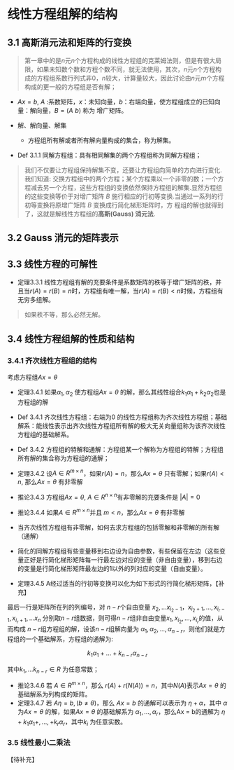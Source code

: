 # 线性方程组解的结构

## 3.1 高斯消元法和矩阵的行变换

> 第一章中的是$n$元$n$个方程构成的线性方程组的克莱姆法则，但是有很大局限，如果未知数个数和方程个数不同，就无法使用，其次，$n$元$n$个方程构成的方程组系数行列式非0，$n$较大，计算量较大，因此讨论由$n$元$m$个方程构成的更一般的方程组是否有解；


- $Ax = b$, $A$ :系数矩阵，$x$：未知向量，$b$：右端向量，使方程组成立的已知向量：解向量，$B= (A \hspace{4pt} b)$ 称为 增广矩阵。
- 解、解向量、解集
    - 方程组所有解或者所有解向量构成的集合，称为解集。

- Def 3.1.1 同解方程组：具有相同解集的两个方程组称为同解方程组；
> 我们不仅要让方程组保持解集不变，还要让方程组向简单的方向进行变化.我们知道: 交换方程组中的两个方程；某个方程乘以一个非零的数；一个方程减去另一个方程，这些方程组的变换依然保持方程组的解集.显然方程组的这些变换等价于对增广矩阵 $B$ 施行相应的行初等变换.当通过一系列的行初等变换将原增广矩阵 $B$ 变换成行简化梯形矩阵时，方 程组的解也就得到了，这就是解线性方程组的**高斯(Gauss) 消元法**.


## 3.2 Gauss 消元的矩阵表示

## 3.3 线性方程的可解性

- 定理3.3.1 线性方程组有解的充要条件是系数矩阵的秩等于增广矩阵的秩，并且当$r(A) = r(B) = n$时，方程组有唯一解，当$r(A) = r(B) < n$时候，方程组有无穷多组解。
> 如果秩不等，那么必然无解。

## 3.4 线性方程组解的性质和结构

### 3.4.1 齐次线性方程组的结构

考虑方程组$Ax = \theta$

- 定理3.4.1 如果$\alpha_1, \alpha_2$ 使方程组$Ax = \theta$ 的解，那么其线性组合$k_1 \alpha_1 + k_2 \alpha_2$也是方程组的解
- Def 3.4.1 齐次线性方程组：右端为0 的线性方程组称为齐次线性方程组；基础解系：能线性表示出齐次线性方程组所有解的极大无关向量组称为该齐次线性方程组的基础解系。

- Def 3.4.2 方程组的特解和通解：方程组某一个解称为方程组的特解；方程组所有解的集合称为方程组的通解；
- 定理3.4.2 设$A \in R^{m \times n}$，如果$r(A) = n$，那么$Ax = \theta$ 只有零解；如果$r(A) < n$, 那么$Ax = \theta$ 有非零解
- 推论3.4.3 方程组$Ax = \theta$, $A \in R^{ n \times n}$有非零解的充要条件是 $|A| = 0$
- 推论3.4.4 如果$A \in R^{m \times n}$并且 $m < n$，那么$Ax = \theta$ 有非零解
  
- 当齐次线性方程组有非零解，如何去求方程组的包括零解和非零解的所有解（通解）
  
- 简化的同解方程组有些变量移到右边设为自由参数，有些保留在左边（这些变量正好是行简化梯形矩阵每一行最左边对应的变量（非自由变量），移到右边的变量是行简化梯形矩阵最左边的1以外的列对应的变量（自由变量）。

- 定理3.4.5  A经过适当的行初等变换可以化为如下形式的行简化梯形矩阵，【补充】

最后一行是矩阵所在列的列编号，对 $n - r$个自由变量 $x_2, ...x_{i_2 - 1}， x_{i_2 + 1},...,x_{i_r - 1},x_{i_r + 1},...x_n$ 分别取$n - r$组数据，则可得$n - r$组非自由变量$x_1, x_{i_2}, ... ,x_{i_r}$的值，从而构成 $n - r$组方程组的解，设该$n - r$组解向量为 $\alpha_1, \alpha_2,...,\alpha_{n-r}$，则他们就是方程组的一个基础解系，方程组的通解为:

$$k_1 \alpha_1 +  ... + k_{n-r} \alpha_{n-r}$$

 其中$k_1, ...k_{n -r} \in R$ 为任意常数；


- 推论3.4.6 若 $A \in R^{m \times n}$，那么 $r(A) + r(N(A)) = n$，其中$N(A)$表示$Ax = \theta$ 的基础解系为列构成的矩阵。
- 定理3.4.7 若 $A\eta  = b, (b \neq \theta)$，那么 $Ax = b$ 的通解可以表示为 $\eta + \alpha$，其中 $\alpha$ 为$Ax = \theta$ 的解，如果$Ax = \theta$ 的基础解系为 $\alpha_1, ...,\alpha_r$，那么Ax = b的通解为 $\eta + k_1 \alpha_1 + ,..., + k_r \alpha_r$，其中$k_i$ 为任意实数。


### 3.5 线性最小二乘法

【待补充】